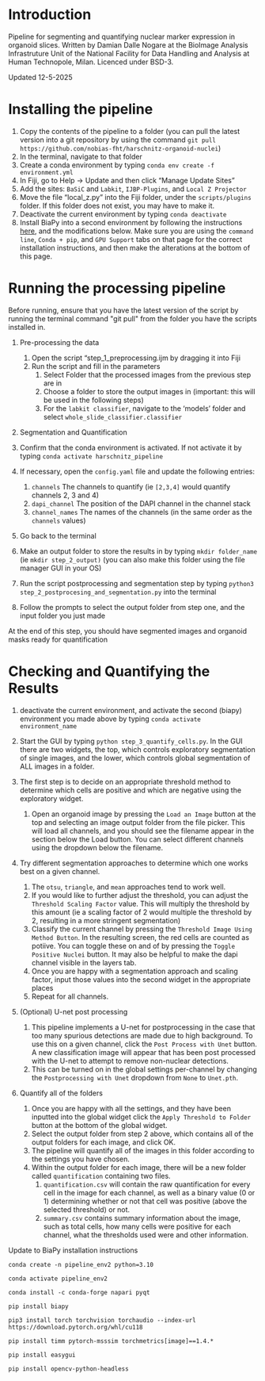 # Introduction

Pipeline for segmenting and quantifying nuclear marker expression in organoid slices.
Written by Damian Dalle Nogare at the BioImage Analysis Infrastruture Unit of the National Facility for Data Handling and Analysis at Human Technopole, Milan. Licenced under BSD-3.

Updated 12-5-2025

# Installing the pipeline

1. Copy the contents of the pipeline to a folder (you can pull the latest version into a git repository by using the command `git pull https://github.com/nobias-fht/harschnitz-organoid-nuclei`)
2. In the terminal, navigate to that folder
3. Create a conda environment by typing
`conda env create -f environment.yml`
4. In Fiji, go to Help → Update and then click “Manage Update Sites”
5. Add the sites: `BaSiC` and `Labkit`,  `IJBP-Plugins`, and `Local Z Projector`
6. Move the file “local_z.py” into the Fiji folder, under the `scripts/plugins` folder. If this folder does not exist, you may have to make it.
7. Deactivate the current environment by typing `conda deactivate`
8. Install BiaPy into a second environment by following the instructions [here](https://biapy.readthedocs.io/en/latest/get_started/installation.html), and the modifications below. Make sure you are using the `command line`, `Conda + pip`, and `GPU Support` tabs on that page for the correct installation instructions, and then make the alterations at the bottom of this page.


# Running the processing pipeline

Before running, ensure that you have the latest version of the script by running the terminal command "git pull" from the folder you have the scripts installed in.

1. Pre-processing the data
    1. Open the script “step_1_preprocessing.ijm by dragging it into Fiji
    2. Run the script and fill in the parameters 
        1. Select Folder that the processed images from the previous step are in
        2. Choose a folder to store the output images in (important: this will be used in the following steps)
        3. For the `labkit classifier`, navigate to the ‘models’ folder and select `whole_slide_classifier.classifier`
        
2. Segmentation and Quantification
3. Confirm that the conda environment is activated. If not activate it by typing `conda activate harschnitz_pipeline`
4. If necessary, open the `config.yaml` file and update the following entries:
    1. `channels` The channels to quantify (ie `[2,3,4]` would quantify channels 2, 3 and 4)
    2. `dapi_channel` The position of the DAPI channel in the channel stack
    3. `channel_names` The names of the channels (in the same order as the `channels` values)

5. Go back to the terminal
6. Make an output folder to store the results in by typing `mkdir folder_name` (ie `mkdir step_2_output)` (you can also make this folder using the file manager GUI in your OS)
7. Run the script postprocessing and segmentation step by typing `python3 step_2_postprocesing_and_segmentation.py` into the terminal
8. Follow the prompts to select the output folder from step one, and the input folder you just made

At the end of this step, you should have segmented images and organoid masks ready for quantification

# Checking and Quantifying the Results

1. deactivate the current environment, and activate the second (biapy) environment you made above by typing `conda activate environment_name`
2. Start the GUI by typing `python step_3_quantify_cells.py`. In the GUI there are two widgets, the top, which controls exploratory segmentation of single images, and the lower, which controls global segmentation of ALL images in a folder.
3. The first step is to decide on an appropriate threshold method to determine which cells are positive and which are negative using the exploratory widget.
    1. Open an organoid image by pressing the `Load an Image` button at the top and selecting an image output folder from the file picker. This will load all channels, and you should see the filename appear in the section below the Load button. You can select different channels using the dropdown below the filename.
4. Try different segmentation approaches to determine which one works best on a given channel.
    1. The `otsu`, `triangle`, and `mean` approaches tend to work well. 
    2. If you would like to further adjust the threshold, you can adjust the `Threshold Scaling Factor` value. This will multiply the threshold by this amount (ie a scaling factor of 2 would multiple the threshold by 2, resulting in a more stringent segmentation)
    3. Classify the current channel by pressing the `Threshold Image Using Method Button`. In the resulting screen, the red cells are counted as potiive. You can toggle these on and of by pressing the `Toggle Positive Nuclei` button. It may also be helpful to make the dapi channel visible in the layers tab. 
    4. Once you are happy with a segmentation approach and scaling factor, input those values into the second widget in the appropriate places 
    5. Repeat for all channels.

5. (Optional) U-net post processing
    1. This pipeline implements a U-net for postprocessing in the case that too many spurious detections are made due to high background. To use this on a given channel, click the `Post Process with Unet` button. A new classification image will appear that has been post processed with the U-net to attempt to remove non-nuclear detections.
    2. This can be turned on in the global settings per-channel by changing the `Postprocessing with Unet` dropdown from `None` to `Unet.pth`.

6. Quantify all of the folders 
    1. Once you are happy with all the settings, and they have been inputted into the global widget click the `Apply Threshold to Folder` button at the bottom of the global widget.
    2. Select the output folder from step 2 above, which contains all of the output folders for each image, and click OK.
    3. The pipeline will quantify all of the images  in this folder according to the settings you have chosen. 
    4. Within the output folder for each image, there will be a new folder called `quantification` containing two files.
        1. `quantification.csv` will contain the raw quantification for every cell in the image for each channel, as well as a binary value (0 or 1) determining whether or not that cell was positive (above the selected threshold) or not.
        2. `summary.csv` contains summary information about the image, such as total cells, how many cells were positive for each channel, what the thresholds used were and other information.


Update to BiaPy installation instructions

`conda create -n pipeline_env2 python=3.10`

`conda activate pipeline_env2`

`conda install -c conda-forge napari pyqt`

`pip install biapy`

`pip3 install torch torchvision torchaudio --index-url https://download.pytorch.org/whl/cu118`

`pip install timm pytorch-msssim torchmetrics[image]==1.4.*`

`pip install easygui`

`pip install opencv-python-headless`



